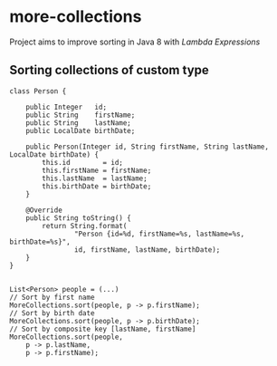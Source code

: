 more-collections
================
Project aims to improve sorting in Java 8 with _Lambda Expressions_


Sorting collections of custom type
---------------------------------

```
class Person {
	
	public Integer   id;
	public String    firstName;
	public String    lastName;
	public LocalDate birthDate;

	public Person(Integer id, String firstName, String lastName, LocalDate birthDate) {
		this.id        = id;
		this.firstName = firstName;
		this.lastName  = lastName;
		this.birthDate = birthDate;
	}

	@Override
	public String toString() {
		return String.format(
				"Person {id=%d, firstName=%s, lastName=%s, birthDate=%s}",
				id, firstName, lastName, birthDate);
	}
}


List<Person> people = (...)
// Sort by first name
MoreCollections.sort(people, p -> p.firstName);
// Sort by birth date
MoreCollections.sort(people, p -> p.birthDate);
// Sort by composite key [lastName, firstName]
MoreCollections.sort(people,
    p -> p.lastName, 
    p -> p.firstName);
	

```